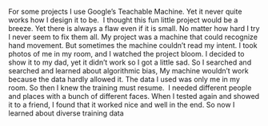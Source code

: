 For some projects I use Google’s Teachable Machine.
Yet it never quite works how I design it to be. 
I thought this fun little project would be a breeze.
Yet there is always a flaw even if it is small.
No matter how hard I try I never seem to fix them all.
My project was a machine that could recognize hand movement.
But sometimes the machine couldn’t read my intent.
I took photos of me in my room, and I watched the project bloom.
I decided to show it to my dad, yet it didn’t work so I got a little sad.
So I searched and searched and learned about algorithmic bias,
My machine wouldn’t work because the data hardly allowed it.
The data I used was only me in my room.
So then I knew the training must resume. 
I needed different people and places with a bunch of different faces.
When I tested again and showed it to a friend,
I found that it worked nice and well in the end.
So now I learned about diverse training data